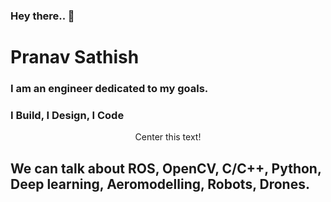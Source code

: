 
### Hey there.. 👋
<h1> Pranav Sathish </h1>


<h3>I am an engineer dedicated to my goals. </h3>
<h3> I Build, I Design, I Code </h3>

<center>Center this text!</center>


## We can talk about ROS, OpenCV, C/C++, Python, Deep learning, Aeromodelling, Robots, Drones.
 
<!--
**vanarp0915/vanarp0915** is a ✨ _special_ ✨ repository because its `README.md` (this file) appears on your GitHub profile.

Here are some ideas to get you started:

- 🔭 I’m currently working on ...
- 🌱 I’m currently learning ...
- 👯 I’m looking to collaborate on ...
- 🤔 I’m looking for help with ...
- 💬 Ask me about ...
- 📫 How to reach me: ...
- 😄 Pronouns: ...
- ⚡ Fun fact: ...
-->

